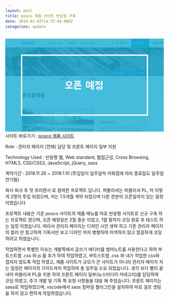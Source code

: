 ```yaml
---
layout: post
title: posco 제품 사이트 반응형 구축
date: 2019-02-02T14:37:44.000Z
categories: update
---
```


<img src="/images/fulls/posco_product.jpg" class="fit image"> 
사이트 바로가기 :   <a href="http://product.posco.com/homepage/product/kor/jsp/s91m0000001i.jsp" target="blank" class="go_link" title="오픈예정">posco 제품 사이트</a>

Role : 관리자 페이지 (전체) 담당 및 프론트 페이지 일부 지원

Technology Used : 반응형 웹, Web standard, 웹접근성, Cross Browsing, HTML5, CSS/CSS3, JavaScript, jQuery, sass

계약기간 :  2018.11.26 ~ 2018.1.10 (투입일이 일주일씩 미뤄짐에 따라 종료일도 일주일 연기됨)


회사 퇴사 후 첫 프리랜서 로 참여한 프로젝트 입니다.
퍼블리셔는 퍼블리셔 PL, 저 이렇게 2명이 투입 되었으며, 저는 1.5개월 계약 되었으며 다른 한분이 오픈일까지 있는 일정이였습니다

프로젝트 내용은 기존 posco 사이트의 제품 메뉴를 따로 반응형 사이트로 신규 구축 하는 프로젝트 였으며, 오픈 예정일은 2월 중순 이었고, 1월 말까지 코딩 완료 후 테스트 하는 일정 이였습니다.
따라서 관리자 페이지는 디자인 시안 생략 하고 기존 관리자 페이지의 컬러 만 참고하여 기획서만 보고 디자인 까지 병행하여 어색하지 않고 깔끔하게 코딩 하려고 하였습니다.

작업하면서 특별한 이슈는 개발쪽에서 글쓰기 에디터를 썸머노트를 사용한다고 하여 부트스트랩 .css 와 js 를 추가 하여 작업하였고, 부트스트랩 .css 와 내가 작업한 css와 겹치지 않도록 작업 하였고, 제품 사이트가 규모가 큰 사이트가 아니라 관리자  페이지 치는 일정은 페이지의 가이드까지 작업하여 총 일주일 소요 되었습니다. 
생각 보다 빨리 끝내어 퍼블리셔 PL을 지원 하여 프론트 페이지 일부(뉴스미디어 카테고리)를 담당하여 코딩 하였고, 추가 개발 및 기획 쪽 요청 사항들을 대응 해 주었습니다.
프론트 페이지는 sass로 작업하였으며, vscode에서 sass 컴파일 플러그인을 설치하여 따로 걸프 셋팅을 하지 않고 편하게 작업하였습니다.



